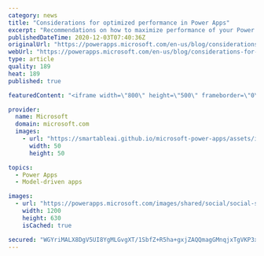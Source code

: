 ```yaml
---
category: news
title: "Considerations for optimized performance in Power Apps"
excerpt: "Recommendations on how to maximize performance of your Power Apps "
publishedDateTime: 2020-12-03T07:40:36Z
originalUrl: "https://powerapps.microsoft.com/en-us/blog/considerations-for-optimized-performance-in-power-apps/"
webUrl: "https://powerapps.microsoft.com/en-us/blog/considerations-for-optimized-performance-in-power-apps/"
type: article
quality: 189
heat: 189
published: true

featuredContent: "<iframe width=\"800\" height=\"500\" frameborder=\"0\" src=\"https://www.youtube.com/embed/jcKoqC9Vfmo\" allow=\"accelerometer; autoplay; encrypted-media; gyroscope; picture-in-picture\" allowfullscreen></iframe>"

provider:
  name: Microsoft
  domain: microsoft.com
  images:
    - url: "https://smartableai.github.io/microsoft-power-apps/assets/images/organizations/microsoft.com-50x50.jpg"
      width: 50
      height: 50

topics:
  - Power Apps
  - Model-driven apps

images:
  - url: "https://powerapps.microsoft.com/images/shared/social/social-share-post-ignite.png"
    width: 1200
    height: 630
    isCached: true

secured: "WGYriMALX8DgV5UI8YgMLGvgXT/1SbfZ+R5ha+gxjZAQQmagGMnqjxTgVKP3xE2is0yBljdVjT+5+BGvrwtLWGZuqK+Ep7cdhhSxfzYjCwaFK56wJpSBxv0Mh+3PpSTRLgvS2axcsCpYXly+5fSFK/Bi/15bO3ePPkb4zCA2vzm8cBDBRhdt7a6+MSJbOcqM5DvTHsRZxHPyKb+l6MMbYvrS+DNdpcDdKEJubpOHcvF1p1+LogdIorEFg6EGo7A9GyovNpb9+o9TGSVFRqkCf/z9C4+2R+uvLFK27HraN5cpVSIr+cQfIT7MczFm8IjR49Hw2p2BH1lIs7hb1yo43//vhy5Id/1eLzrm15c8V+efWjEDLocWvaMj5/5re3Ym/26o1Br0yBW73dYPPdyUyZYLuRnwMwnZ3ZVuuLzuSzE5qE7/lRyOXrPgkgKpMOfY;9XWDPioZvM2gDzCvEMQHnA=="
---
```


